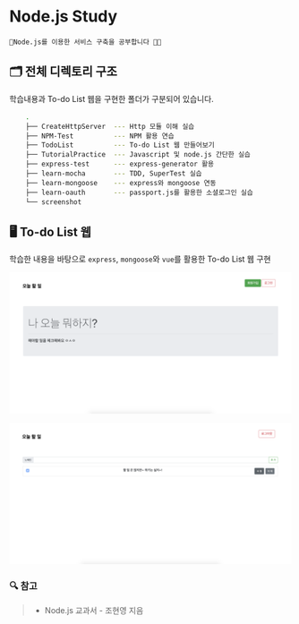 # Node.js Study

    🌱Node.js를 이용한 서비스 구축을 공부합니다 👩‍💻


## 🗂 전체 디렉토리 구조  

학습내용과 To-do List 웹을 구현한 폴더가 구분되어 있습니다.  

```zsh
    .
    ├── CreateHttpServer  --- Http 모듈 이해 실습
    ├── NPM-Test          --- NPM 활용 연습
    ├── TodoList          --- To-do List 웹 만들어보기
    ├── TutorialPractice  --- Javascript 및 node.js 간단한 실습 
    ├── express-test      --- express-generator 활용 
    ├── learn-mocha       --- TDD, SuperTest 실습
    ├── learn-mongoose    --- express와 mongoose 연동
    ├── learn-oauth       --- passport.js를 활용한 소셜로그인 실습
    └── screenshot
```

## 🖥 To-do List 웹   

학습한 내용을 바탕으로 `express`, `mongoose`와 `vue`를 활용한 To-do List 웹 구현  

<kbd><img src='./screenshot/TodoListMain.png'/></kbd>

<kbd><img src='./screenshot/TodoListTaskList.png'/></kbd>

### 🔍 참고

> * Node.js 교과서 - 조현영 지음

